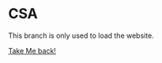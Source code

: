 # CSA
This branch is only used to load the website.

[Take Me back!](https://github.com/otakar-sst/CSA)    
